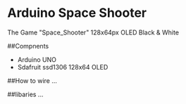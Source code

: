 # Arduino Space Shooter

The Game "Space_Shooter" 128x64px OLED Black & White

##Compnents
- Arduino UNO
- Sdafruit ssd1306 128x64 OLED

##How to wire
...

##libaries
...


